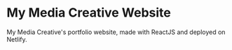 # My Media Creative Website

My Media Creative's portfolio website, made with ReactJS and deployed on Netlify.
